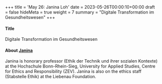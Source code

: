 +++
title = 'May 26: Janina Loh'
date = 2023-05-26T00:00:10+00:00
draft = false
hideMeta = true
weight = 7
summary = "Digitale Transformation im Gesundheitswesen"
+++


#### Title
Digitale Transformation im Gesundheitswesen


#### About [Janina](https://janinaloh.de)

Janina is honorary professor (Ethik der Technik und ihrer sozialen Kontexte) at the Hochschule Bonn-Rhein-Sieg, University for Applied Studies, Centre for Ethics and Responsibility (ZEV). Janina is also on the ethics staff (Stabstelle Ethik) at the Liebenau Foundation.